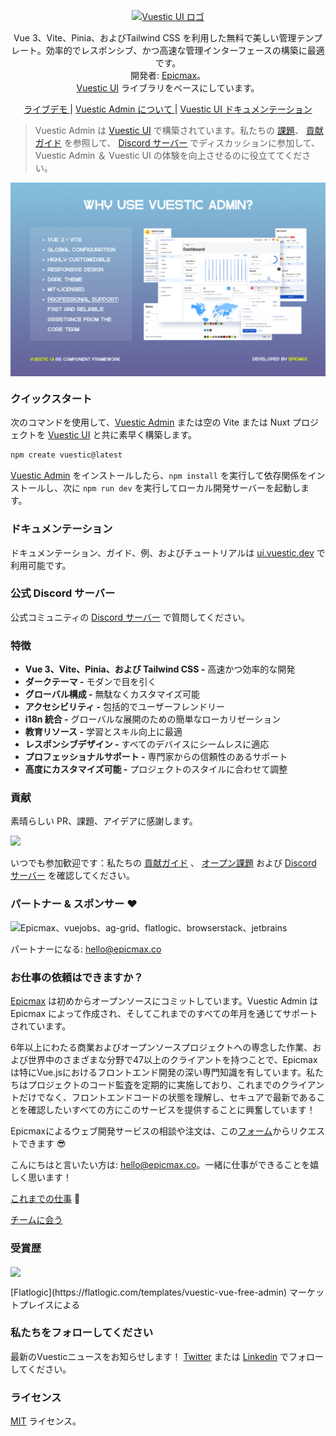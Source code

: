 <p align="center">
  <a href="https://vuestic.dev" target="_blank">
    <img alt="Vuestic UI ロゴ" width="220" src="./.github/assets/vuestic-admin-logo.png">
  </a>
</p>

<p align="center">
  Vue 3、Vite、Pinia、およびTailwind CSS を利用した無料で美しい管理テンプレート。効率的でレスポンシブ、かつ高速な管理インターフェースの構築に最適です。</br>
  開発者: <a href="https://epicmax.co">Epicmax</a>。</br>
  <a href="https://ui.vuestic.dev">Vuestic UI</a> ライブラリをベースにしています。
</p>

<p align="center">
  <a href="https://admin-demo.vuestic.dev"> ライブデモ </a> |
  <a href="https://admin-landing.vuestic.dev/"> Vuestic Admin について </a> |
  <a href="https://ui.vuestic.dev/">Vuestic UI ドキュメンテーション</a>
</p>

> Vuestic Admin は [Vuestic UI](https://ui.vuestic.dev) で構築されています。私たちの
> <a href="https://github.com/epicmaxco/vuestic-ui/issues">課題</a>、
> <a href="https://ui.vuestic.dev/en/contribution/guide">貢献ガイド</a> を参照して、
> <a href="https://discord.gg/jTKTjj2weV">Discord サーバー</a> でディスカッションに参加して、Vuestic Admin ＆ Vuestic UI の体験を向上させるのに役立ててください。

<p align="center">
  <a href="https://admin.vuestic.dev" target="_blank">
    <img src="./public/vuestic-admin-image.png" align="center" width="888px"/>
  </a>
</p>

### クイックスタート

次のコマンドを使用して、[Vuestic Admin](admin-demo.vuestic.ui) または空の Vite または Nuxt プロジェクトを [Vuestic UI](ui.vuestic.dev) と共に素早く構築します。

```bash
npm create vuestic@latest
```

[Vuestic Admin](admin.vuestic.ui) をインストールしたら、`npm install` を実行して依存関係をインストールし、次に `npm run dev` を実行してローカル開発サーバーを起動します。

### ドキュメンテーション

ドキュメンテーション、ガイド、例、およびチュートリアルは [ui.vuestic.dev](https://ui.vuestic.dev) で利用可能です。

### 公式 Discord サーバー

公式コミュニティの [Discord サーバー](https://discord.gg/jTKTjj2weV) で質問してください。

### 特徴

- **Vue 3、Vite、Pinia、および Tailwind CSS -** 高速かつ効率的な開発
- **ダークテーマ -** モダンで目を引く
- **グローバル構成 -** 無駄なくカスタマイズ可能
- **アクセシビリティ -** 包括的でユーザーフレンドリー
- **i18n 統合 -** グローバルな展開のための簡単なローカリゼーション
- **教育リソース -** 学習とスキル向上に最適
- **レスポンシブデザイン -** すべてのデバイスにシームレスに適応
- **プロフェッショナルサポート -** 専門家からの信頼性のあるサポート
- **高度にカスタマイズ可能 -** プロジェクトのスタイルに合わせて調整

### 貢献

素晴らしい PR、課題、アイデアに感謝します。

<a href="https://github.com/epicmaxco/vuestic-admin/graphs/contributors">
<img src="https://opencollective.com/vuestic-admin/contributors.svg?width=890&button=false" />
</a>
<br>

いつでも参加歓迎です：私たちの
<a href="https://ui.vuestic.dev/en/contribution/guide">
貢献ガイド</a>
、 [オープン課題](https://github.com/epicmaxco/vuestic-ui/issues)
および [Discord サーバー](https://discord.gg/jTKTjj2weV) を確認してください。

### パートナー & スポンサー ❤️

<img src="./.github/assets/sponsors.png" loading="lazy" alt="Epicmax、vuejobs、ag-grid、flatlogic、browserstack、jetbrains" width="400px">

パートナーになる: [hello@epicmax.co](mailto:hello@epicmax.co)

### お仕事の依頼はできますか？

[Epicmax](https://epicmax.co) は初めからオープンソースにコミットしています。Vuestic Admin は Epicmax によって作成され、そしてこれまでのすべての年月を通じてサポートされています。

6年以上にわたる商業およびオープンソースプロジェクトへの専念した作業、および世界中のさまざまな分野で47以上のクライアントを持つことで、Epicmaxは特にVue.jsにおけるフロントエンド開発の深い専門知識を有しています。私たちはプロジェクトのコード監査を定期的に実施しており、これまでのクライアントだけでなく、フロントエンドコードの状態を理解し、セキュアで最新であることを確認したいすべての方にこのサービスを提供することに興奮しています！

Epicmaxによるウェブ開発サービスの相談や注文は、この[フォーム](https://epicmax.co/contacts)からリクエストできます 😎

こんにちはと言いたい方は: [hello@epicmax.co](mailto:hello@epicmax.co)。一緒に仕事ができることを嬉しく思います！

[これまでの仕事](https://epicmax.co) 🤘

[チームに会う](https://ui.vuestic.dev/introduction/team)

### 受賞歴

[<img src="https://i.imgur.com/ZeQPZ3Q.png" align="center" width="150px"/>](https://flatlogic.com/templates/vuestic-vue-free-admin)

<p>
  [Flatlogic](https://flatlogic.com/templates/vuestic-vue-free-admin) マーケットプレイスによる
</p>

### 私たちをフォローしてください

最新のVuesticニュースをお知らせします！
[Twitter](https://twitter.com/vuestic_ui) または [Linkedin](https://www.linkedin.com/company/18509340) でフォローしてください。

### ライセンス

[MIT](https://github.com/epicmaxco/vuestic-admin/blob/master/LICENSE) ライセンス。
